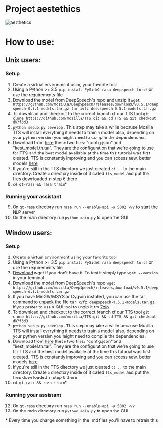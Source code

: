 # Project aestethics

![aesthetics](https://psychonautgirl.space/images/project_aesthetics.png)

# How to use:

## Unix users:

### Setup

1. Create a virtual environment using your favorite tool
2. Using a Python >= 3.5 `pip install PySide2 rasa deepspeech torch` or use the requirements file
3. Download the model from DeepSpeech's repo and unzip it `wget https://github.com/mozilla/DeepSpeech/releases/download/v0.5.1/deepspeech-0.5.1-models.tar.gz tar xvfz deepspeech-0.5.1-models.tar.gz`
4. To download and checkout to the correct branch of our TTS tool `git clone https://github.com/mozilla/TTS.git && cd TTS && git checkout db7f3d3`
5. `python setup.py develop` . This step may take a while because Mozilla TTS will install everything it needs to train a model, also, depending on your python version you might need to compile the dependencies.
6. Download from [here](https://drive.google.com/drive/folders/1GU8WGix98WrR3ayjoiirmmbLUZzwg4n0) these two files: "config.json" and "best_model.th.tar". They are the configuration that we're going to use for TTS and the best model available at the time this tutorial was first created. TTS is constantly improving and you can access new, better models [here](https://github.com/mozilla/TTS/wiki/Released-Models)
7. If you're still in the TTS directory we just created `cd ..` to the main directory. Create a directory inside of it called `tts_model` and put the files downloaded in step 6 there
8. `cd qt-rasa && rasa train`\*

### Running your assistant

9. On `qt-rasa` directory run `rasa run --enable-api -p 5002 -vv` to start the NLP server
10. On the main directory run `python main.py` to open the GUI

## Window users:

### Setup

1. Create a virtual environment using your favorite tool
2. Using a Python >= 3.5 `pip install PySide2 rasa deepspeech torch` or use the requirements file
3. [Download](http://gnuwin32.sourceforge.net/packages/wget.htm) wget if you don't have it. To test it simply type `wget --version` in your terminal
4. Download the model from DeepSpeech's repo `wget https://github.com/mozilla/DeepSpeech/releases/download/v0.5.1/deepspeech-0.5.1-models.tar.gz`
5. If you have MinGW/MSYS or Cygwin installed, you can use the tar command to unpack the file `tar xvfz deepspeech-0.5.1-models.tar.gz`. If you prefer to use a GUI tool to unzip it try [7zip](https://www.7-zip.org/)
6. To download and checkout to the correct branch of our TTS tool `git clone https://github.com/mozilla/TTS.git && cd TTS && git checkout db7f3d3`
7. `python setup.py develop` . This step may take a while because Mozilla TTS will install everything it needs to train a model, also, depending on your python version you might need to compile the dependencies.
8. Download from [here](https://drive.google.com/drive/folders/1GU8WGix98WrR3ayjoiirmmbLUZzwg4n0) these two files: "config.json" and "best_model.th.tar". They are the configuration that we're going to use for TTS and the best model available at the time this tutorial was first created. TTS is constantly improving and you can access new, better models [here](https://github.com/mozilla/TTS/wiki/Released-Models)
9. If you're still in the TTS directory we just created `cd ..` to the main directory. Create a directory inside of it called `tts_model` and put the files downloaded in step 8 there
11. `cd qt-rasa && rasa train`\*

### Running your assistant

12. On `qt-rasa` directory run `rasa run --enable-api -p 5002 -vv`
13. On the main directory run `python main.py` to open the GUI

\* Every time you change something in the .md files you'll have to retrain this
